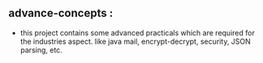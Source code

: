 ## advance-concepts :
- this project contains some advanced practicals which are required for the industries aspect. like java mail, encrypt-decrypt, security, JSON parsing, etc.